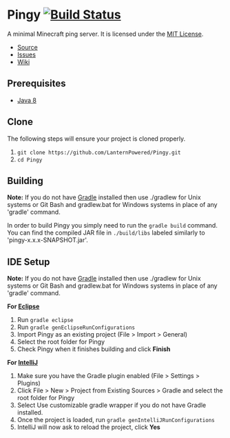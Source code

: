 # Pingy [![Build Status](https://travis-ci.org/LanternPowered/Pingy.svg?branch=master)](https://travis-ci.org/LanternPowered/Pingy)

A minimal Minecraft ping server. It is licensed under the [MIT License].

* [Source]
* [Issues]
* [Wiki]

## Prerequisites
* [Java 8]

## Clone
The following steps will ensure your project is cloned properly.

1. `git clone https://github.com/LanternPowered/Pingy.git`
2. `cd Pingy`

## Building
__Note:__ If you do not have [Gradle] installed then use ./gradlew for Unix systems or Git Bash and gradlew.bat for Windows systems in place of any 'gradle' command.

In order to build Pingy you simply need to run the `gradle build` command. You can find the compiled JAR file in `./build/libs` labeled similarly to 'pingy-x.x.x-SNAPSHOT.jar'.

## IDE Setup
__Note:__ If you do not have [Gradle] installed then use ./gradlew for Unix systems or Git Bash and gradlew.bat for Windows systems in place of any 'gradle' command.

__For [Eclipse]__
  1. Run `gradle eclipse`
  2. Run `gradle genEclipseRunConfigurations`
  3. Import Pingy as an existing project (File > Import > General)
  4. Select the root folder for Pingy
  5. Check Pingy when it finishes building and click **Finish**

__For [IntelliJ]__
  1. Make sure you have the Gradle plugin enabled (File > Settings > Plugins)
  2. Click File > New > Project from Existing Sources > Gradle and select the root folder for Pingy
  3. Select Use customizable gradle wrapper if you do not have Gradle installed.
  4. Once the project is loaded, run `gradle genIntelliJRunConfigurations`
  5. IntelliJ will now ask to reload the project, click **Yes**

[Eclipse]: https://eclipse.org/
[Gradle]: https://www.gradle.org/
[IntelliJ]: http://www.jetbrains.com/idea/
[Source]: https://github.com/LanternPowered/Pingy
[Java 8]: http://www.oracle.com/technetwork/java/javase/downloads/jdk8-downloads-2133151.html
[Issues]: https://github.com/LanternPowered/Pingy/issues
[Wiki]: https://github.com/LanternPowered/Pingy/wiki
[MIT License]: https://www.tldrlegal.com/license/mit-license
